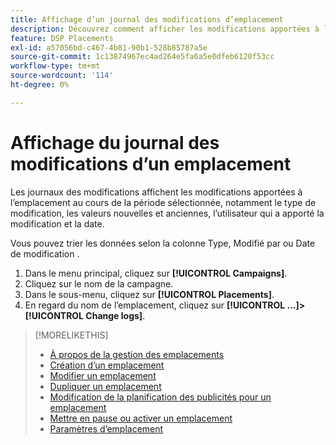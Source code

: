 ```yaml
---
title: Affichage d’un journal des modifications d’emplacement
description: Découvrez comment afficher les modifications apportées à l’emplacement.
feature: DSP Placements
exl-id: a57056bd-c467-4b81-90b1-528b85787a5e
source-git-commit: 1c13874967ec4ad264e5fa6a5e0dfeb6120f53cc
workflow-type: tm+mt
source-wordcount: '114'
ht-degree: 0%

---
```


# Affichage du journal des modifications d’un emplacement

Les journaux des modifications affichent les modifications apportées à l’emplacement au cours de la période sélectionnée, notamment le type de modification, les valeurs nouvelles et anciennes, l’utilisateur qui a apporté la modification et la date.

Vous pouvez trier les données selon la colonne Type, Modifié par ou Date de modification .

1. Dans le menu principal, cliquez sur **[!UICONTROL Campaigns]**.
1. Cliquez sur le nom de la campagne.
1. Dans le sous-menu, cliquez sur **[!UICONTROL Placements]**.
1. En regard du nom de l’emplacement, cliquez sur  **[!UICONTROL ...]>[!UICONTROL Change logs]**.

>[!MORELIKETHIS]
>
>* [À propos de la gestion des emplacements](placement-about.md)
>* [Création d’un emplacement](placement-create.md)
>* [Modifier un emplacement](placement-edit.md)
>* [Dupliquer un emplacement](placement-duplicate.md)
>* [Modification de la planification des publicités pour un emplacement](placement-edit-ad-schedule.md)
>* [Mettre en pause ou activer un emplacement](placement-pause-activate.md)
>* [Paramètres d’emplacement](placement-settings.md)

